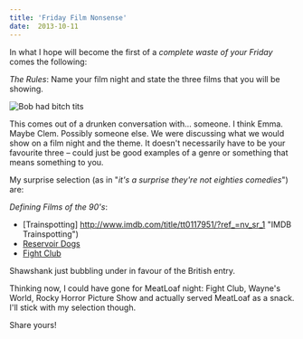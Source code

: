 ```yaml
---
title: 'Friday Film Nonsense'
date:  2013-10-11
---
```


In what I hope will become the first of a *complete waste of your Friday* comes the following:

*The Rules*: Name your film night and state the three films that you will be showing.

![Bob had bitch tits](/images/uploads/2013/10/meatloaf.jpg "Meatloaf's real name is Marvin Lee Aday")

This comes out of a drunken conversation with&#8230; someone. I think Emma. Maybe Clem. Possibly someone else. We were discussing what we would show on a film night and the theme. It doesn't necessarily have to be your favourite three &#8211; could just be good examples of a genre or something that means something to you.

My surprise selection (as in "<em>it's a surprise they're not eighties comedies</em>") are:

*Defining Films of the 90's*: 

* [Trainspotting] http://www.imdb.com/title/tt0117951/?ref_=nv_sr_1 "IMDB Trainspotting")
* [Reservoir Dogs](http://www.imdb.com/title/tt0105236/?ref_=nv_sr_1 "IMDB Reservoir Dogs")
* [Fight Club](http://www.imdb.com/title/tt0137523/?ref_=nv_sr_1 "IMDB Fight Club")

Shawshank just bubbling under in favour of the British entry.

Thinking now, I could have gone for MeatLoaf night: Fight Club, Wayne's World, Rocky Horror Picture Show and actually served MeatLoaf as a snack. I'll stick with my selection though.

Share yours!
